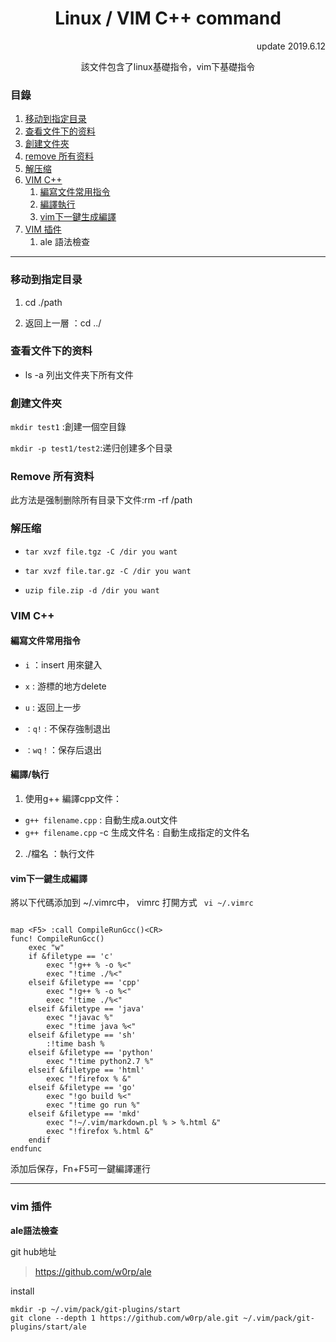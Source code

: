 <h1 align=center>Linux / VIM C++ command</h1>
<p align=right>update 2019.6.12</p>
<p align=center>該文件包含了linux基礎指令，vim下基礎指令</p>

<h3>目錄</h2>


1. [移动到指定目录](#)
1. [查看文件下的资料](#)
1. [創建文件夾](#)
1. [remove 所有资料](#)
1. [解压缩](#)
1. [VIM C++](#)
	1. [編寫文件常用指令](#)
	1. [編譯執行](#)
	1. [vim下一鍵生成編譯](#)
1. [VIM 插件](#)
	1. ale 語法檢查

---

<h3 id=>移动到指定目录</h4>

1. cd ./path

1. 返回上一層 ：cd ../ 

<h3 id=>查看文件下的资料</h4>

* ls -a 列出文件夹下所有文件

<h3 id=>創建文件夾</h4>

```mkdir test1``` :創建一個空目錄

```mkdir -p test1/test2```:递归创建多个目录

<h3 id=>Remove 所有资料</h4>


此方法是强制删除所有目录下文件:rm -rf /path


<h3 id=>解压缩</h4>

* ```tar xvzf file.tgz -C /dir you want```

* ```tar xvzf file.tar.gz -C /dir you want```

* ```uzip file.zip -d /dir you want```



<h3 id=>VIM C++</h4>

<h4>編寫文件常用指令</h4>

* ```i``` ：insert 用來鍵入

* ```x``` : 游標的地方delete

* ```u``` : 返回上一步

* ```：q!``` : 不保存強制退出

* ```：wq！```：保存后退出


<h4>編譯/執行</h4>

1. 使用g++ 編譯cpp文件：
* ```g++ filename.cpp``` : 自動生成a.out文件
* ```g++ filename.cpp``` -c 生成文件名 : 自動生成指定的文件名

2. ./檔名 ：執行文件

<h4>vim下一鍵生成編譯</h4>

將以下代碼添加到 ~/.vimrc中， vimrc 打開方式 ``` vi ~/.vimrc```
```

map <F5> :call CompileRunGcc()<CR>
func! CompileRunGcc()
	exec "w"
	if &filetype == 'c'
		exec "!g++ % -o %<"
		exec "!time ./%<"
	elseif &filetype == 'cpp'
		exec "!g++ % -o %<"
		exec "!time ./%<"
	elseif &filetype == 'java' 
		exec "!javac %" 
		exec "!time java %<"
	elseif &filetype == 'sh'
		:!time bash %
	elseif &filetype == 'python'
		exec "!time python2.7 %"
    elseif &filetype == 'html'
        exec "!firefox % &"
    elseif &filetype == 'go'
        exec "!go build %<"
        exec "!time go run %"
    elseif &filetype == 'mkd'
        exec "!~/.vim/markdown.pl % > %.html &"
        exec "!firefox %.html &"
	endif
endfunc

```

添加后保存，Fn+F5可一鍵編譯運行

---

<h3> vim 插件 </h4>

**ale語法檢查**

git hub地址
> https://github.com/w0rp/ale

install

```
mkdir -p ~/.vim/pack/git-plugins/start
git clone --depth 1 https://github.com/w0rp/ale.git ~/.vim/pack/git-plugins/start/ale
```



